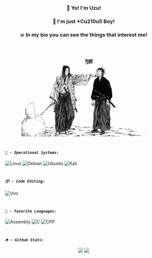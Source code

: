 #

<div align="center">
  <h3>👋 Yo! I'm Uzu!</h3>
  <h3> 🤡 I'm just *Cu210u5 Boy! </h3>
  <h3> 💥 In my bio you can see the things that interest me! </h3>
</div>

<p align="center"><img width = 400 src="meme.gif"></p>

#

#### _```🚀 - Operational Systems:```_
![Linux](https://img.shields.io/badge/Linux-FCC624?style=for-the-badge&logo=linux&logoColor=black)
![Debian](https://img.shields.io/badge/Debian-D70A53?style=for-the-badge&logo=debian&logoColor=white)
![Ubuntu](https://img.shields.io/badge/Ubuntu-E95420?style=for-the-badge&logo=ubuntu&logoColor=white)
![Kali](https://img.shields.io/badge/Kali_Linux-557C94?style=for-the-badge&logo=kali-linux&logoColor=white)

#

#### _```📦 - Code Editing:```_
![Vim](https://img.shields.io/badge/VIM-%2311AB00.svg?style=for-the-badge&logo=vim&logoColor=white)

#

#### _```👾 - Favorite Languages:```_
![Assembly](https://img.shields.io/badge/_-ASM-6E4C13.svg?style=for-the-badge)
![C](https://img.shields.io/badge/c-%2300599C.svg?style=for-the-badge&logo=c&logoColor=white)
![CPP](https://img.shields.io/badge/c++-%2300599C.svg?style=for-the-badge&logo=c%2B%2B&logoColor=white)

#

#### _```🔥 - Github Stats:```_ 
<div align="center">
  <img src="https://github-readme-stats.vercel.app/api?username=hellouzu&theme=dark">
  <img src="https://github-readme-stats.vercel.app/api/top-langs/?username=hellouzu&theme=dark">
</div>

#

